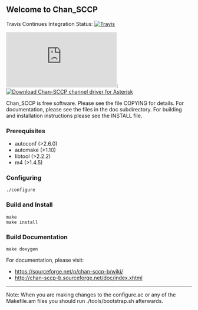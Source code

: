 ## Welcome to Chan_SCCP
Travis Continues Integration Status: [![Travis](http://img.shields.io/travis/marcelloceschia/chan-sccp-b.svg?style=flat)](https://travis-ci.org/marcelloceschia/chan-sccp-b)

[![Download Chan-SCCP channel driver for Asterisk](https://sourceforge.net/sflogo.php?type=8&group_id=186378)](https://sourceforge.net/p/chan-sccp-b/): [![Download Chan-SCCP channel driver for Asterisk](https://img.shields.io/sourceforge/dt/chan-sccp-b.svg)](https://sourceforge.net/projects/chan-sccp-b/files/latest/download)

Chan_SCCP is free software. Please see the file COPYING for details.
For documentation, please see the files in the doc subdirectory.
For building and installation instructions please see the INSTALL file.

### Prerequisites
- autoconf (>2.6.0)
- automake (>1.10)
- libtool (>2.2.2)
- m4 (>1.4.5)

### Configuring
    ./configure

### Build and Install
    make
    make install

### Build Documentation
    make doxygen

For documentation, please visit:
- https://sourceforge.net/p/chan-sccp-b/wiki/
- http://chan-sccp-b.sourceforge.net/doc/index.xhtml

- - - 
Note: When you are making changes to the configure.ac or any of the Makefile.am files you should run ./tools/bootstrap.sh afterwards.

